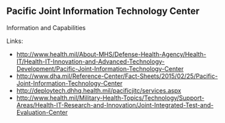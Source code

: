 ## Pacific Joint Information Technology Center

Information and Capabilities

Links:
* http://www.health.mil/About-MHS/Defense-Health-Agency/Health-IT/Health-IT-Innovation-and-Advanced-Technology-Development/Pacific-Joint-Information-Technology-Center
* http://www.dha.mil/Reference-Center/Fact-Sheets/2015/02/25/Pacific-Joint-Information-Technology-Center
* http://deploytech.dhhq.health.mil/pacificjitc/services.aspx
* http://www.health.mil/Military-Health-Topics/Technology/Support-Areas/Health-IT-Research-and-Innovation/Joint-Integrated-Test-and-Evaluation-Center

